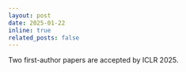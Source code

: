 ```yaml
---
layout: post
date: 2025-01-22
inline: true
related_posts: false
---
```


Two first-author papers are accepted by ICLR 2025.
